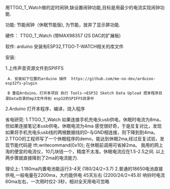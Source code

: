 
   用TTGO_T_Watch做的定时闹钟,缺设置闹钟功能,目标是用最少的电流实现闹钟功能.
   
   功能:  节能闹钟（休眠节能版), 为节能，放弃了显示屏功能.
         
   硬件： TTGO_T_Watch (带MAX98357 I2S DAC的扩展板)  
   
   软件: arduino 安装有ESP32,TTGO-T-WATCH相关的库文件
   
   安装:
   
   1.上传声音资源文件到SPIFFS
   
     A. 安装如下位置的arduino 插件  https://github.com/me-no-dev/arduino-esp32fs-plugin
     
     B 重启Arduino，打开本项目 执行 Tools->ESP32 Sketch Data Upload 把本程序目录Data目录的mp3文件传到 esp32的SPIFFS目录中
     
   2.Arduino 打开本程序，编译，烧入程序
     
   
   省电研究:
   1.TTGO_T_Watch 如果连接手机充电头usb供电，休眠时电流为8ma，但如果连接笔记本usb供电，休眠电流为4ma
    感觉很好奇，于是反复对比，发现如果将手机充电头usb线的两根数据线的D-与GND相连接，则下降到到4ma。
   2.TTGO的工程师写了一个休眠程序的demo，能达到休眠2ma,经过反复试验，发现节能代码是
      tft.writecommand(0x10); 在休眠前调用可省掉2ma。
   我用的网上淘的便宜的电流仪，10几块钱一个，精度不太准。休眠电流应在1.5-2.5之间.
   以上两步骤就直接降到了2ma的电流能力.

   理论上:
   1.180ma内置电池能运行3-4天 (180/24/2=3.7)
   2.普通的18650电池直接供电,一般电量在2200ma，大约能供电 45天左右 (2200/24/2=45.8)
   响铃时电流60ma左右，一次用时仅2-3秒，相对全天用电可忽略
   
